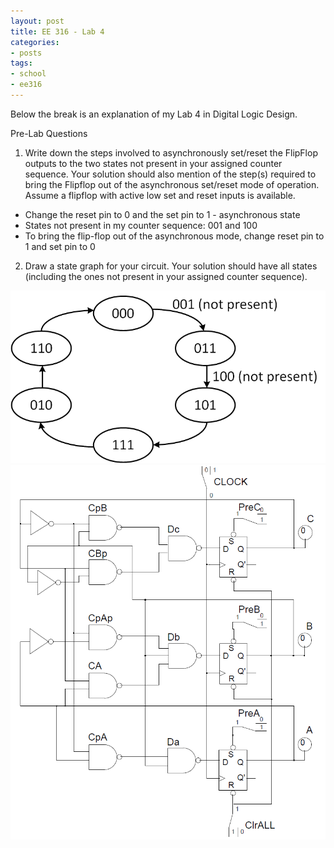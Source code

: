 ```yaml
---
layout: post
title: EE 316 - Lab 4
categories: 
- posts
tags:
- school
- ee316
---
```

Below the break is an explanation of my Lab 4 in Digital Logic Design.

<!--break-->
Pre-Lab Questions

1. Write down the steps involved to asynchronously set/reset the FlipFlop outputs to the two states not present in your assigned counter sequence. Your solution should also mention of the step(s) required to bring the Flipflop out of the asynchronous set/reset mode of operation. Assume a flipflop with active low set and reset inputs is available.
  - Change the reset pin to 0 and the set pin to 1 - asynchronous state
  - States not present in my counter sequence: 001 and 100
  - To bring the flip-flop out of the asynchronous mode, change reset pin to 1 and set pin to 0
2. Draw a state graph for your circuit. Your solution should have all states (including the ones not present in your assigned counter sequence).

<img src="/images/ee316-lab4state.png" class="blur">


<img src="/images/ee316-lab4.PNG" class="blur">
